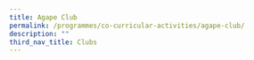 ```yaml
---
title: Agape Club
permalink: /programmes/co-curricular-activities/agape-club/
description: ""
third_nav_title: Clubs
---
```

